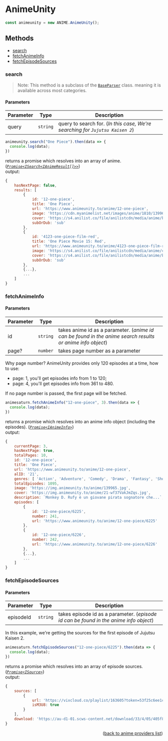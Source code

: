 <h1>AnimeUnity</h1>

```ts
const animeunity = new ANIME.AnimeUnity();
```

<h2>Methods</h2>

- [search](#search)
- [fetchAnimeInfo](#fetchanimeinfo)
- [fetchEpisodeSources](#fetchepisodesources)

### search
> Note: This method is a subclass of the [`BaseParser`](https://github.com/consumet/extensions/blob/master/src/models/base-parser.ts) class. meaning it is available across most categories.


<h4>Parameters</h4>

| Parameter | Type     | Description                                                              |
| --------- | -------- | ------------------------------------------------------------------------ |
| query     | `string` | query to search for. (*In this case, We're searching for `Jujutsu Kaisen 2`*) |

```ts
animeunity.search("One Piece").then(data => {
  console.log(data);
})
```

returns a promise which resolves into an array of anime. (*[`Promise<ISearch<IAnimeResult[]>>`](https://github.com/consumet/extensions/blob/master/src/models/types.ts#L13-L26)*)\
output:
```js
{
    hasNextPage: false,
    results: [
        {
            id: '12-one-piece',
            title: 'One Piece',
            url: 'https://www.animeunity.to/anime/12-one-piece',
            image: 'https://cdn.myanimelist.net/images/anime/1810/139965.jpg',
            cover: 'https://s4.anilist.co/file/anilistcdn/media/anime/banner/21-wf37VakJmZqs.jpg',
            subOrDub: 'sub'
        },
        {
            id: '4123-one-piece-film-red',
            title: 'One Piece Movie 15: Red',
            url: 'https://www.animeunity.to/anime/4123-one-piece-film-red',
            image: 'https://s4.anilist.co/file/anilistcdn/media/anime/cover/medium/bx141902-fTyoTk8F8qOl.jpg',
            cover: 'https://s4.anilist.co/file/anilistcdn/media/anime/banner/141902-SvnRSXnN7DWC.jpg',
            subOrDub: 'sub'
        },
        {...},
        ...
    ]
}
```

### fetchAnimeInfo

<h4>Parameters</h4>

| Parameter | Type     | Description                                                                                               |
| --------- | -------- | --------------------------------------------------------------------------------------------------------- |
| id        | `string` | takes anime id as a parameter. (*anime id can be found in the anime search results or anime info object*) |
| page?     | `number` | takes page number as a parameter                                                                          |

Why page number? AnimeUnity provides only 120 episodes at a time, how to use:
- page: 1, you'll get episodes info from 1 to 120;
- page: 4, you'll get episodes info from 361 to 480.

If no page number is passed, the first page will be fetched.

```ts
animesaturn.fetchAnimeInfo("12-one-piece", 3).then(data => {
  console.log(data);
})
```

returns a promise which resolves into an anime info object (including the episodes). (*[`Promise<IAnimeInfo>`](https://github.com/consumet/extensions/blob/master/src/models/types.ts#L28-L42)*)\
output:
```js
{
    currentPage: 3,
    hasNextPage: true,
    totalPages: 10,
    id: '12-one-piece',
    title: 'One Piece',
    url: 'https://www.animeunity.to/anime/12-one-piece',
    alID: '21',
    genres: [ 'Action', 'Adventure', 'Comedy', 'Drama', 'Fantasy', 'Shounen' ],
    totalEpisodes: 1095,
    image: 'https://img.animeunity.to/anime/139965.jpg',
    cover: 'https://img.animeunity.to/anime/21-wf37VakJmZqs.jpg',
    description: `Monkey D. Rufy è un giovane pirata sognatore che...`,
    episodes: [
        {
            id: '12-one-piece/6225',
            number: 241,
            url: 'https://www.animeunity.to/anime/12-one-piece/6225'
        },
        {
            id: '12-one-piece/6226',
            number: 242,
            url: 'https://www.animeunity.to/anime/12-one-piece/6226'
        },
        {...},
        ...
    ]
}
```

### fetchEpisodeSources

<h4>Parameters</h4>

| Parameter | Type     | Description                                                                           |
| --------- | -------- | ------------------------------------------------------------------------------------- |
| episodeId | `string` | takes episode id as a parameter. (*episode id can be found in the anime info object*) |


In this example, we're getting the sources for the first episode of Jujutsu Kaisen 2.
```ts
animesaturn.fetchEpisodeSources("12-one-piece/6225").then(data => {
  console.log(data);
})
```

returns a promise which resolves into an array of episode sources. (*[`Promise<ISource>`](https://github.com/consumet/extensions/blob/master/src/models/types.ts#L210-L214)*)\
output:
```js
{
    sources: [
        {
            url: 'https://vixcloud.co/playlist/163605?token=53f25c6ee1ce01882fb480dd695c67fe&referer=&expires=1721057658&h=1',
            isM3U8: true
        }
    ],
    download: 'https://au-d1-01.scws-content.net/download/33/4/05/405f82d3-ff5f-47c6-a907-389f2fc65509/720p.mp4?token=B6Nf0xOc17nc1K5y19r-nQ&expires=1709003508&filename=OnePiece_Ep_0241_SUB_ITA.mp4'
}
```

<p align="end">(<a href="https://github.com/consumet/extensions/blob/master/docs/guides/anime.md#">back to anime providers list</a>)</p>
